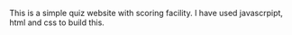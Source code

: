 This is a simple quiz website with scoring facility. I have used javascrpipt, html and css to build this.
